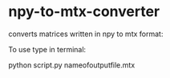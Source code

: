 # npy-to-mtx-converter
converts matrices written in npy to mtx format:

To use type in terminal:

python script.py nameofoutputfile.mtx
